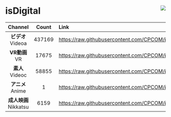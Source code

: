 # isDigital <img align="right" src="https://img.shields.io/github/last-commit/CPCOM/isDigital"/>  
  
| Channel | Count | Link |  
| :-----: | :---: | :--- |  
|**ビデオ**<br />Videoa | 437169 | https://raw.githubusercontent.com/CPCOM/isDigital/main/Videoa.txt |  
|**VR動画**<br />VR | 17675 | https://raw.githubusercontent.com/CPCOM/isDigital/main/VR.txt |  
|**素人**<br />Videoc | 58855 | https://raw.githubusercontent.com/CPCOM/isDigital/main/Videoc.txt |  
|**アニメ**<br />Anime | 1 | https://raw.githubusercontent.com/CPCOM/isDigital/main/Anime.txt |  
|**成人映画**<br />Nikkatsu | 6159 | https://raw.githubusercontent.com/CPCOM/isDigital/main/Nikkatsu.txt |  